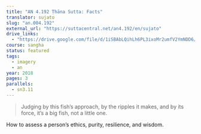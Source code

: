 ```yaml
---
title: "AN 4.192 Ṭhāna Sutta: Facts"
translator: sujato
slug: "an.004.192"
external_url: "https://suttacentral.net/an4.192/en/sujato"
drive_links:
  - "https://drive.google.com/file/d/1iSBAbLQihLh6PL3ixoMr2umfV2YmNDD6/view?usp=drivesdk"
course: sangha
status: featured
tags:
  - imagery
  - an
year: 2018
pages: 3
parallels:
  - sn3.11
---
```


> Judging by this fish’s approach, by the ripples it makes, and by its force, it’s a big fish, not a little one.

How to assess a person’s ethics, purity, resilience, and wisdom.

